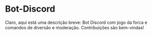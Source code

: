 # Bot-Discord
 Claro, aqui está uma descrição breve:  Bot Discord com jogo da forca e comandos de diversão e moderação. Contribuições são bem-vindas!
